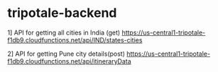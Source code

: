 # tripotale-backend
1] API for getting all cities in India (get)
    https://us-central1-tripotale-f1db9.cloudfunctions.net/api/IND/states-cities

2] API for getting Pune city details(post)
    https://us-central1-tripotale-f1db9.cloudfunctions.net/api/itineraryData
